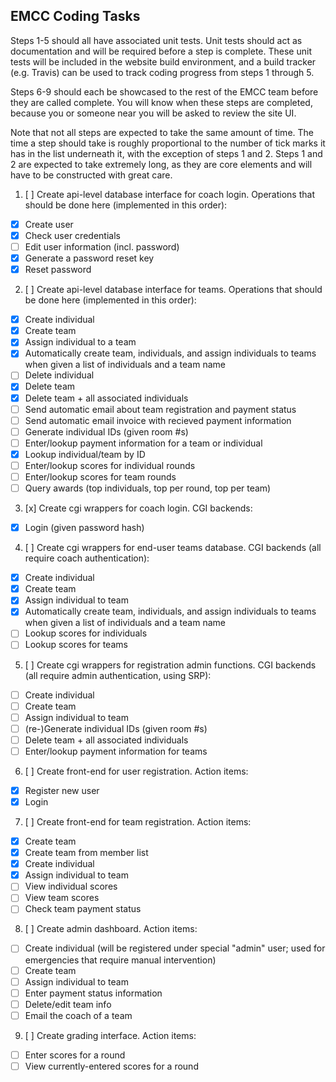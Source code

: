 EMCC Coding Tasks
------------------
Steps 1-5 should all have associated unit tests. Unit tests should act as documentation and will be required before a step is complete. These unit tests will be included in the website build environment, and a build tracker (e.g. Travis) can be used to track coding progress from steps 1 through 5.

Steps 6-9 should each be showcased to the rest of the EMCC team before they are called complete. You will know when these steps are completed, because you or someone near you will be asked to review the site UI.

Note that not all steps are expected to take the same amount of time. The time a step should take is roughly proportional to the number of tick marks it has in the list underneath it, with the exception of steps 1 and 2. Steps 1 and 2 are expected to take extremely long, as they are core elements and will have to be constructed with great care.


1. [ ] Create api-level database interface for coach login. Operations that should be done here (implemented in this order):
  - [x] Create user
  - [x] Check user credentials
  - [ ] Edit user information (incl. password)
  - [x] Generate a password reset key
  - [x] Reset password

2. [ ] Create api-level database interface for teams. Operations that should be done here (implemented in this order):
  - [x] Create individual
  - [x] Create team
  - [x] Assign individual to a team
  - [x] Automatically create team, individuals, and assign individuals to teams when given a list of individuals and a team name
  - [ ] Delete individual
  - [x] Delete team
  - [x] Delete team + all associated individuals
  - [ ] Send automatic email about team registration and payment status
  - [ ] Send automatic email invoice with recieved payment information
  - [ ] Generate individual IDs (given room #s)
  - [ ] Enter/lookup payment information for a team or individual
  - [x] Lookup individual/team by ID
  - [ ] Enter/lookup scores for individual rounds
  - [ ] Enter/lookup scores for team rounds
  - [ ] Query awards (top individuals, top per round, top per team)

3. [x] Create cgi wrappers for coach login. CGI backends:
  - [x] Login (given password hash)

4. [ ] Create cgi wrappers for end-user teams database. CGI backends (all require coach authentication):
  - [x] Create individual
  - [x] Create team
  - [x] Assign individual to team
  - [x] Automatically create team, individuals, and assign individuals to teams when given a list of individuals and a team name
  - [ ] Lookup scores for individuals
  - [ ] Lookup scores for teams

5. [ ] Create cgi wrappers for registration admin functions. CGI backends (all require admin authentication, using SRP):
  - [ ] Create individual
  - [ ] Create team
  - [ ] Assign individual to team
  - [ ] \(re-\)Generate individual IDs (given room #s)
  - [ ] Delete team + all associated individuals
  - [ ] Enter/lookup payment information for teams

6. [ ] Create front-end for user registration. Action items:
  - [x] Register new user
  - [x] Login

7. [ ] Create front-end for team registration. Action items:
  - [x] Create team
  - [x] Create team from member list
  - [x] Create individual
  - [x] Assign individual to team
  - [ ] View individual scores
  - [ ] View team scores
  - [ ] Check team payment status

8. [ ] Create admin dashboard. Action items:
  - [ ] Create individual (will be registered under special "admin" user; used for emergencies that require manual intervention)
  - [ ] Create team
  - [ ] Assign individual to team
  - [ ] Enter payment status information
  - [ ] Delete/edit team info
  - [ ] Email the coach of a team

9. [ ] Create grading interface. Action items:
  - [ ] Enter scores for a round
  - [ ] View currently-entered scores for a round
